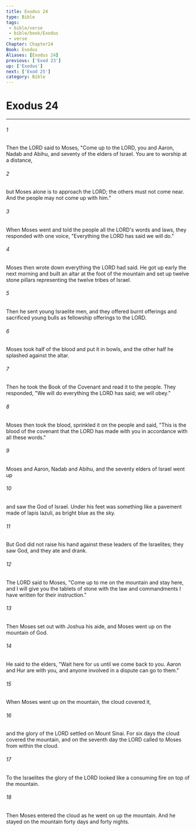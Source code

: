```yaml
---
title: Exodus 24
type: Bible
tags:
 - bible/verse
 - bible/book/Exodus
 - verse
Chapter: Chapter24
Book: Exodus
Aliases: [Exodus 24]
previous: ['Exod 23']
up: ['Exodus']
next: ['Exod 25']
category: Bible
---
```

# Exodus 24

***


###### 1 
Then the LORD said to Moses, "Come up to the LORD, you and Aaron, Nadab and Abihu, and seventy of the elders of Israel. You are to worship at a distance, 

###### 2 
but Moses alone is to approach the LORD; the others must not come near. And the people may not come up with him." 

###### 3 
When Moses went and told the people all the LORD's words and laws, they responded with one voice, "Everything the LORD has said we will do." 

###### 4 
Moses then wrote down everything the LORD had said. He got up early the next morning and built an altar at the foot of the mountain and set up twelve stone pillars representing the twelve tribes of Israel. 

###### 5 
Then he sent young Israelite men, and they offered burnt offerings and sacrificed young bulls as fellowship offerings to the LORD. 

###### 6 
Moses took half of the blood and put it in bowls, and the other half he splashed against the altar. 

###### 7 
Then he took the Book of the Covenant and read it to the people. They responded, "We will do everything the LORD has said; we will obey." 

###### 8 
Moses then took the blood, sprinkled it on the people and said, "This is the blood of the covenant that the LORD has made with you in accordance with all these words." 

###### 9 
Moses and Aaron, Nadab and Abihu, and the seventy elders of Israel went up 

###### 10 
and saw the God of Israel. Under his feet was something like a pavement made of lapis lazuli, as bright blue as the sky. 

###### 11 
But God did not raise his hand against these leaders of the Israelites; they saw God, and they ate and drank. 

###### 12 
The LORD said to Moses, "Come up to me on the mountain and stay here, and I will give you the tablets of stone with the law and commandments I have written for their instruction." 

###### 13 
Then Moses set out with Joshua his aide, and Moses went up on the mountain of God. 

###### 14 
He said to the elders, "Wait here for us until we come back to you. Aaron and Hur are with you, and anyone involved in a dispute can go to them." 

###### 15 
When Moses went up on the mountain, the cloud covered it, 

###### 16 
and the glory of the LORD settled on Mount Sinai. For six days the cloud covered the mountain, and on the seventh day the LORD called to Moses from within the cloud. 

###### 17 
To the Israelites the glory of the LORD looked like a consuming fire on top of the mountain. 

###### 18 
Then Moses entered the cloud as he went on up the mountain. And he stayed on the mountain forty days and forty nights. 
